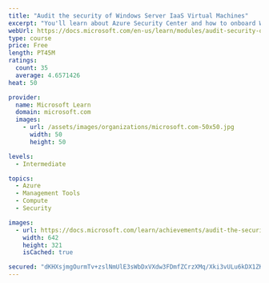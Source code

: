 ```yaml
---
title: "Audit the security of Windows Server IaaS Virtual Machines"
excerpt: "You'll learn about Azure Security Center and how to onboard Windows Server computers to Security Center. You'll also learn about Azure Sentinel, security information and event management (SIEM), and security orchestration, automation and response (SOAR)."
webUrl: https://docs.microsoft.com/en-us/learn/modules/audit-security-of-windows-server-iaas-virtual-machines/
type: course
price: Free
length: PT45M
ratings:
  count: 35
  average: 4.6571426
heat: 50

provider:
  name: Microsoft Learn
  domain: microsoft.com
  images:
    - url: /assets/images/organizations/microsoft.com-50x50.jpg
      width: 50
      height: 50

levels:
  - Intermediate

topics:
  - Azure
  - Management Tools
  - Compute
  - Security

images:
  - url: https://docs.microsoft.com/learn/achievements/audit-the-security-of-windows-server-iaas-vms-social.png
    width: 642
    height: 321
    isCached: true

secured: "dKHXsjmgOurmTv+zslNmUlE3sWbDxVXdw3FDmfZCrzXMq/Xki3vULu6kDX1ZK/txb4MxPOl8if56AZbGDqljz8cEi5/9dnEhFUqcBOpDb7LYGYQvAiYOqAsBGGXpQTDkp+qm4zTdKrkWYl+ZD/gyPz0uWO5DaU/cZPy+80auEpoTxbOluk3pTbRCKYSoG6fMyTkHRxMerCHRR3Ff/rGiaYjPe9pCaMCU20fbNRng8ZxVC6o0jvtCxF1xasikL/RTUxMnk0pqWLXqy7ffihXpePIQr2AcN16TFwpOVH6BF0m1uQbTphb/JUnBaIHOlDQu81xf1lp5du7aCZOJkuGcVpm8BijtvGWJ7x2jmBQ7pf7qrKNMQl4WxSEfdgi96rG/SRV+x3XJe6Xd2pfBlJhwjO7LvHl9pkBYvOQtZaiIJFQ=;L8k+qfppM3Ip0mVT4Rgkxg=="
---
```


